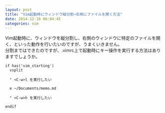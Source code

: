 ```yaml
---
layout: post
title: "Vim起動時にウィンドウ縦分割→右側にファイルを開く方法"
date: 2014-12-16 06:04:45
categories: vim
---
```

<p>Vim起動時に、ウィンドウを縦分割し、右側のウィンドウに特定のファイルを開く、といった動作を行いたいのですが、うまくいきません。<br>
分割まではできたのですが、.vimrc上で起動時にキー操作を実行する方法はありますでしょうか。</p>

<pre><code>if has('vim_starting')
  vsplit

  " &lt;C-w&gt;l を実行したい

  e ~/Documents/memo.md

  " &lt;C-w&gt;h を実行したい

endif
</code></pre>
